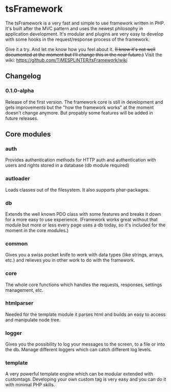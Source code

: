 tsFramework
===========

The tsFramework is a very fast and simple to use framework written in PHP. It's built after the MVC pattern and uses the newest philosophy in application development. It's modular and plugins are very easy to develop with some hooks in the request/response process of the framework.

Give it a try. And let me know how you feel about it. ~~(I know it's not well documented at the moment but I'll change this in the near future.)~~ Visit the wiki: https://github.com/TiMESPLiNTER/tsFramework/wiki

Changelog
---------
### 0.1.0-alpha 
Release of the first version. The framework core is still in development and gets improvements but the "how the framework works" at the moment doesn't change anymore. But propably some features will be added in future releases.

Core modules
------------
### auth
Provides authentication methods for HTTP auth and authentication with users and rights stored in a database (db module required)

### autloader
Loads classes out of the filesystem. It also supports phar-packages.

### db
Extends the well known PDO class with some features and breaks it down for a more easy to use experience. (Framework works great without that module but more or less every page uses a db today, so it's included for the moment in the core modules.)

### common
Gives you a swiss pocket knife to work with data types (like strings, arrays, etc.) and relieves you in other work to do with the framework. 

### core
The whole core functions which handles the requests, responses, settings management, etc.

### htmlparser
Needed for the template module it parses html and builds an easy to access and manipulate node tree.

### logger
Gives you the possibility to log your messages to the screen, to a file or into the db. Manage different loggers which can catch different log levels.

### template
A very powerful template engine which can be modular extended with customtags. Developing your own custom tag is very easy and you can do it with minimal PHP skills.
